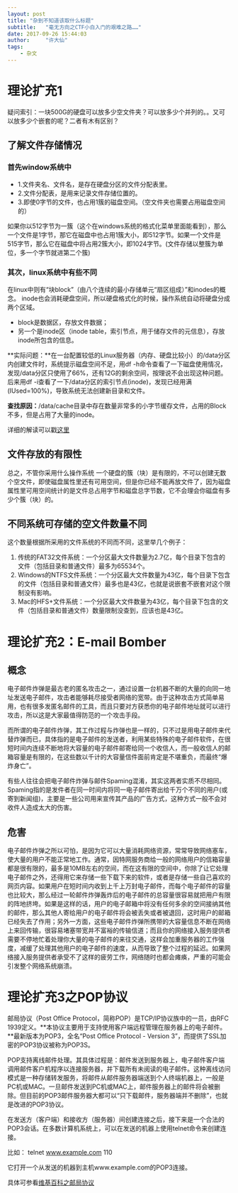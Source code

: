 ```yaml
---
layout: post
title: "杂到不知道该取什么标题"
subtitle:   "毫无方向之CTF小白入门的艰难之路……"
date: 2017-09-26 15:44:03
author:     "许大仙"
tags:
    - 杂文
---
```


# 理论扩充1
疑问索引：一块500G的硬盘可以放多少空文件夹？可以放多少个并列的。。又可以放多少个嵌套的呢？二者有木有区别？

## 了解文件存储情况
### 首先window系统中

- 1.文件夹名、文件名，是存在硬盘分区的文件分配表里。
- 2.文件分配表，是用来记录文件存储位置的。
- 3.即使0字节的文件，也占用1簇的磁盘空间。（空文件夹也需要占用磁盘空间的）


如果你以512字节为一簇（这个在windows系统的格式化菜单里面能看到），那么一个文件是1字节，那它在磁盘中也占用1簇大小，即512字节。如果一个文件是515字节，那么它在磁盘中将占用2簇大小，即1024字节。(文件存储以整簇为单位，多一个字节就进第二个簇)

### 其次，linux系统中有些不同

在linux中则有“块block”（由八个连续的最小存储单元“扇区组成）”和inodes的概念。
inode也会消耗硬盘空间，所以硬盘格式化的时候，操作系统自动将硬盘分成两个区域。

- block是数据区，存放文件数据；
- 另一个是inode区（inode table，索引节点，用于储存文件的元信息），存放inode所包含的信息。

**实际问题：**在一台配置较低的Linux服务器（内存、硬盘比较小）的/data分区内创建文件时，系统提示磁盘空间不足，用df -h命令查看了一下磁盘使用情况，发现/data分区只使用了66%，还有12G的剩余空间，按理说不会出现这种问题。 后来用df -i查看了一下/data分区的索引节点(inode)，发现已经用满(IUsed=100%)，导致系统无法创建新目录和文件。 

**查找原因：**/data/cache目录中存在数量非常多的小字节缓存文件，占用的Block不多，但是占用了大量的inode。

详细的解读可以戳[这里](http://www.cnblogs.com/itech/archive/2012/05/15/2502284.html)

## 文件存放的有限性
总之，不管你采用什么操作系统
一个硬盘的簇（块）是有限的，不可以创建无数个空文件，即使磁盘属性里还有可用空间，但是你已经不能再放文件了，因为磁盘属性里可用空间统计的是文件总占用字节和磁盘总字节数，它不会理会你磁盘有多少个簇（块）的。
## 不同系统可存储的空文件数量不同

这个数量根据所采用的文件系统的不同而不同，这里举几个例子：

1. 传统的FAT32文件系统：一个分区最大文件数量为2.7亿，每个目录下包含的文件（包括目录和普通文件）最多为65534个。
2. Windows的NTFS文件系统：一个分区最大文件数量为43亿，每个目录下包含的文件（包括目录和普通文件）最多也是43亿，也就是说嵌套不嵌套对这个限制没有影响。
3. Mac的HFS+文件系统：一个分区最大文件数量为43亿，每个目录下包含的文件（包括目录和普通文件）数量限制没查到，应该也是43亿。


# 理论扩充2：E-mail Bomber
## 概念
电子邮件炸弹是最古老的匿名攻击之一，通过设置一台机器不断的大量的向同一地址发送电子邮件，攻击者能够耗尽接受者网络的宽带。由于这种攻击方式简单易用，也有很多发匿名邮件的工具，而且只要对方获悉你的电子邮件地址就可以进行攻击，所以这是大家最值得防范的一个攻击手段。

而所谓的电子邮件炸弹，其工作过程与炸弹也是一样的，只不过是用电子邮件来代替炸弹而已，具体指的是电子邮件的发送者，利用某些特殊的电子邮件软件，在很短时间内连续不断地将大容量的电子邮件邮寄给同一个收信人，而一般收信人的邮箱容量是有限的，在这些数以千计的大容量信件面前肯定是不堪重负，而最终“爆炸身亡”。

有些人往往会把电子邮件炸弹与邮件Spaming混淆，其实这两者实质不尽相同。Spaming指的是发件者在同一时间内将同一电子邮件寄出给千万个不同的用户(或寄到新闻组)，主要是一些公司用来宣传其产品的广告方式，这种方式一般不会对收件人造成太大的伤害。

## 危害
电子邮件炸弹之所以可怕，是因为它可以大量消耗网络资源，常常导致网络塞车，使大量的用户不能正常地工作。通常，因特网服务商给一般的网络用户的信箱容量都是很有限的，最多是10MB左右的空间，而在这有限的空间中，你除了让它处理电子邮件之外，还得用它来存储一些下载下来的软件，或者是存储一些自己喜欢的网页内容。如果用户在短时间内收到上千上万封电子邮件，而每个电子邮件的容量也比较大，那么经过一轮邮件炸弹轰炸后的电子邮件的总容量很容易就把用户有限的阵地挤垮。如果是这样的话，用户的电子邮箱中将没有任何多余的空间接纳其他的邮件，那么其他人寄给用户的电子邮件将会被丢失或者被退回，这时用户的邮箱已经失去了作用；另外一方面，这些电子邮件炸弹所携带的大容量信息不断在网络上来回传输，很容易堵塞带宽并不富裕的传输信道；而且你的网络接入服务提供者需要不停地忙着处理你大量的电子邮件的来往交通，这样会加重服务器的工作强度，减缓了处理其他用户的电子邮件的速度，从而导致了整个过程的延迟。如果网络接入服务提供者承受不了这样的疲劳工作，网络随时也都会瘫痪，严重的可能会引发整个网络系统崩溃。

# 理论扩充3之POP协议
邮局协议（Post Office Protocol，简称POP）是TCP/IP协议族中的一员，由RFC 1939定义。**本协议主要用于支持使用客户端远程管理在服务器上的电子邮件。**最新版本为POP3，全名“Post Office Protocol - Version 3”，而提供了SSL加密的POP3协议被称为POP3S。

POP支持离线邮件处理。其具体过程是：邮件发送到服务器上，电子邮件客户端调用邮件客户机程序以连接服务器，并下载所有未阅读的电子邮件。这种离线访问模式是一种存储转发服务，将邮件从邮件服务器端送到个人终端机器上，一般是PC机或MAC。一旦邮件发送到PC机或MAC上，邮件服务器上的邮件将会被删除。但目前的POP3邮件服务器大都可以“只下载邮件，服务器端并不删除”，也就是改进的POP3协议。

在发送方（客户端）和接收方（服务器）间创建连接之后，接下来是一个合法的POP3会话。在多数计算机系统上，可以在发送的机器上使用telnet命令来创建连接。

比如：
telnet www.example.com 110

它打开一个从发送的机器到主机www.example.com的POP3连接。

具体可参看[维基百科之邮局协议](https://zh.wikipedia.org/wiki/%E9%83%B5%E5%B1%80%E5%8D%94%E5%AE%9A)

